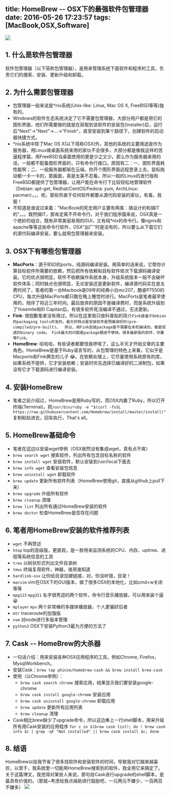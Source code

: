 title: HomeBrew -- OSX下的最强软件包管理器
date: 2016-05-26 17:23:57
tags: [MacBook,OSX,Software]
---

![](https://image.blog.chaosjohn.com/HomeBrew-The-Best-Package-Manager-On-OSX/HomeBrewPoster.jpg)

## 1. 什么是软件包管理器
软件包管理器（以下简称包管理器），是用来管理系统下面软件和程序的工具，负责它们的搜索、安装、更新升级和卸载。

## 2. 为什么需要包管理器
* 包管理器一般来说是*nix系统(Unix-like: Linux, Mac OS X, FreeBSD等等)独有的。
* Windows的软件生态系统决定了它不需要包管理器，大部分用户都是用它的图形界面，他们所需要做的就是在获取到该软件的安装包(Installer)后，运行后"Next"->"Next"->...->"Finish"，直至安装到某个路径下，创建软件的启动器快捷方式。<!--软件和软件之间在很大程度上是相互独立的（不是绝对），比如软件A用到了某个库x，软件B也用到了库x，但是他们都在自己的安装路径下存放了库x。（于是，“我的C盘怎么又满了“~~~偷笑）-->
* *nix系统中除了Mac OS X(以下简称OSX)外，其他的系统的主要用途是作为服务器，用Linux做桌面系统来用的家伙不会很多，大部分都是像我这样的苦逼程序猿，用FreeBSD当桌面使用的更是少之又少。那么作为服务器来用的话，一般都不配备图形界面的，只有命令行接口。原因有二：一、图形界面耗性能啊；二、一般服务器都架在云端，你开个图形界面远程登录上去，鼠标拖动都一卡一卡的，那画面，真是太美不忍看。所以一般的Linux的发行版和FreeBSD都提供了包管理器，让用户能在命令行下比较轻松地管理软件（Debian: apt-get, Redhat/CentOS/Fedora: yum, ArchLinux: pacman）。。。呃，那些热衷于任何软件都要从源代码安装的家伙，有毒，我服！
* 不知道是谁说过来着：“MacBook的死忠用户主要有两类：搞设计的和搞IT的”。。。既然搞IT，那肯定离不开命令行。对于我们程序猿来说，OSX真是一个绝妙的组合，既有非常美丽易用的GUI，又有纯*nix的命令行。像ngnix和apache等等这些命令行软件，OSX“出厂”时是没有的，所以要么从下载它们的源代码编译安装，要么就用包管理器来安装。

## 3. OSX下有哪些包管理器 
* __MacPorts__：源于BSD的ports，纯源码编译安装。用简单的话来说，它帮你计算目标软件所需要的依赖，然后把所有依赖和目标软件依次下载源码编译安装。它的优点很明显，软件不依赖操作系统本身，升级系统版本一般不会破坏软件体系；同时缺点也很明显，无论安装还是更新软件，编译源代码实在是太费时间了，笔者的第一台Macbook是09年的经典小白mc207，酷睿P7550的CPU，每次升级MacPorts都只敢在晚上睡觉时进行。MacPorts是笔者最早使用的，陪伴了将近三年时间。最后放弃的原因不是编译费时，而是系统升级到了Yosemite和El Capitan后，有很多软件死活编译不通过，无法更新。
* __Fink__: 很抱歉笔者没有用过，所以在这里我只放科普贴的简介`Fink是基于Debian的packaging tools开发的。最大的特点是安装软件是预编译好的(pre-compiled/pre-built)。 
所以，用Fink安装package是不需要在本机编译的，都是现成的binary code。 Fink最大的问题是package跟进不够快。很多最新版的软件，你要等Fink。` 
* __HomeBrew__: 哈哈哈，有些读者都要怪我啰嗦了，这么半天才开始文章的主要角色。HomeBrew是基于Ruby语言写的，从包管理的特色上来看，它似乎是Macports和Fink俩生的儿子 😂。在依赖处理上，它尽量使用系统原有的库，如果系统不提供，它才安装依赖；安装时优先选择已编译好的二进制包，如果没有它才下载源码进行编译安装。

## 4. 安装HomeBrew 
* 笔者之前介绍过，HomeBrew是用Ruby写的，而OSX内置了Ruby，所以打开终端(Terminal)，把`/usr/bin/ruby -e "$(curl -fsSL https://raw.githubusercontent.com/Homebrew/install/master/install)"`复制粘贴进去，回车执行，That's all。

## 5. HomeBrew基础命令
* 笔者在这边以安装wget举例（OSX居然没有集成wget，真有点不爽）
* `brew search wget` 搜索软件，列出所有包含目标名称的软件 
* `brew install wget` 安装软件，默认安装到/usr/local下面去
* `brew info wget` 查看安装包信息
* `brew uninstall wget` 卸载软件 
* `brew update` 更新所有软件列表（HomeBrew使用git，直接从github上pull下来）
* `brew upgrade` 升级所有软件 
* `brew cleanup` 清理
* `brew list` 列出所有通过HomeBrew安装的软件 
* `brew doctor`  检查HomeBrew是否存在问题

## 6. 笔者用HomeBrew安装的软件推荐列表
* `wget` 不再赘述
* `htop` top的高级版，更直观，是一款用来监测系统的CPU、内存、uptime、进程等系统信息的工具
* `tree` 以树状形式列出文件目录树
* `tmux` 终端复用软件，神器，谁用谁知道
* `hardlink-osx` 让你给目录加硬链接，对，你没听错，目录！
* `macvim` vim在OSX下的GUI版本，做了很多OSX的本地化，比如cmd+w关闭等等
* `mpg123` `mpg321` 名字很秀逗的两个软件，命令行音乐播放器，可以用来装个逼😀
* `mplayer` `mpv` 两个非常棒的多媒体播放器，个人更偏好后者
* `mtr` traceroute的加强版
* `nvm` 对node进行多版本管理
* `python3` OSX下安装Python3最为方便的方法了

## 7. Cask -- HomeBrew的大杀器
* 一句话介绍：用来安装各种OSX应用程序的工具，例如Chrome, Firefox，MysqlWorkbench。
* 安装Cask：`brew tap phinze/homebrew-cask && brew install brew-cask`
* 使用（以Chrome举例）： 
	* `brew cask search chrome` 搜索应用，结果显示我们要安装google-chrome
	* `brew cask install google-chrome` 安装应用
	* `brew cask uninstall google-chrome` 卸载应用
	* `brew update` 更新所有应用列表
	* `brew cleanup` 清理 
* Cask相比brew缺少了upgrade命令，所以这边奉上一行shell脚本，用来升级所有用Cask安装的应用程序 `for c in $(brew cask list); do ! brew cask info $c | grep -qF "Not installed" || brew cask install $c; done`

## 8. 结语
HomeBrew以给我节省了很多找软件和安装软件的时间，导致我对它越来越喜欢，以至于，我系统里一切能用HomeBrew搜索到的软件，我全用它来搞定了。关于这篇博文，我觉得对某些人来说，那句给Cask进行upgrade的shell脚本，是最具有价值的。（那就~考虑给我点捐助进行鼓励吧，一元两元不嫌少，一百两百不嫌多）
![](https://image.blog.chaosjohn.com/donate-me.png)
